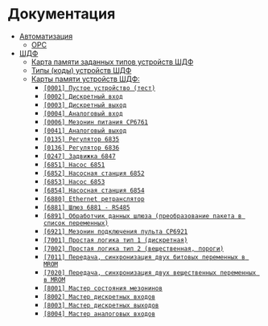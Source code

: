 # Документация

<!-- ![logo](img/image1.jpg) -->

- [Автоматизация](/docs/automation/)  
  - [OPC](/docs/automation/OPC)  
- [ШДФ](/docs/shdf/)
  - [Карта памяти заданных типов устройств ШДФ](/docs/shdf/devices-map.md)
  - [Типы (коды) устройств ШДФ](/docs/shdf/device-types.md)
  - [Карты памяти устройств ШДФ:](/docs/shdf/maps/)
    - [`[0001] Пустое устройство (тест)`](/docs/shdf/maps/[0001]%20empty.md)
    - [`[0002] Дискретный вход`](/docs/shdf/maps/[0002]%20di.md)
    - [`[0003] Дискретный выход`](/docs/shdf/maps/[0003]%20do.md)
    - [`[0004] Аналоговый вход`](/docs/shdf/maps/[0004]%20ai.md)
    - [`[0006] Мезонин питания СР6761`](/docs/shdf/maps/[0006]%20pu.md)
    - [`[0041] Аналоговый выход`](/docs/shdf/maps/[0041]%20ao.md)
    - [`[0135] Регулятор 6835`](/docs/shdf/maps/[0135]%20reg.md)
    - [`[0136] Регулятор 6836`](/docs/shdf/maps/[0136]%20reg.md)
    - [`[0247] Задвижка 6847`](/docs/shdf/maps/[0247]%20valve.md)
    - [`[6851] Насос 6851`](/docs/shdf/maps/[6851]%20pump.md)
    - [`[6852] Насосная станция 6852`](/docs/shdf/maps/[6852]%20ps.md)
    - [`[6853] Насос 6853`](/docs/shdf/maps/pump%20[6853]%20.md)
    - [`[6854] Насосная станция 6854`](/docs/shdf/maps/[6854]%20ps.md)
    - [`[6880] Ethernet ретранслятор`](/docs/shdf/maps/[6880]%20ethernet.md)
    - [`[6881] Шлюз 6881 - RS485`](/docs/shdf/maps/[6881]%20gate.md)
    - [`[6891] Обработчик данных шлюза (преобразование пакета в список переменных)`](/docs/shdf/maps/[6891]%20gate.md)
    - [`[6921] Мезонин подключения пульта СР6921`](/docs/shdf/maps/[6921]%20rc.md)
    - [`[7001] Простая логика тип 1 (дискретная)`](/docs/shdf/maps/[7001]%20logic.md)
    - [`[7002] Простая логика тип 2 (вещественная, пороги)`](/docs/shdf/maps/[7002]%20logic.md)
    - [`[7011] Передача, синхронизация двух битовых переменных в MROM`](/docs/shdf/maps/[7011]%20sync.md)
    - [`[7020] Передача, синхронизация двух вещественных переменных в MROM`](/docs/shdf/maps/[7020]%20sync.md)
    - [`[8001] Мастер состояния мезонинов`](/docs/shdf/maps/[80001]%20mezo%20master.md)
    - [`[8002] Мастер дискретных входов`](/docs/shdf/maps/[8002]%20mdi.md)
    - [`[8003] Мастер дискретных выходов`](/docs/shdf/maps/[8003]%20mdo.md)
    - [`[8004] Мастер аналоговых входов`](/docs/shdf/maps/[8004]%20mai.md)
